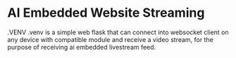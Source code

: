 # AI Embedded Website Streaming

.VENV
.venv is a simple web flask that can connect into websocket client on any device with compatible module and receive a video stream, for the purpose of receiving ai embedded livestream feed.


